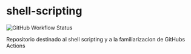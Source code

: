 # shell-scripting
![GitHub Workflow Status](https://github.com/alejovillores/shell-scripting/actions/workflows/blank.yml/badge.svg)

Repositorio destinado al shell scripting y a la familiarizacion de GitHubs Actions
